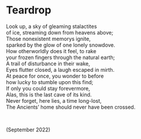 # Teardrop
<!-- #SQUARK live!
| dest = poetry/teardrop
| style = poetry
| index = poetry
| shard = #INDEX / antarctica / fantasy
| date = 2022 September
-->

Look up, a sky of gleaming stalactites  
of ice, streaming down from heavens above;  
Those nonexistent memorys ignite,  
sparked by the glow of one lonely snowdove.  
How otherworldly does it feel, to rake  
your frozen fingers through the natural earth;  
A trail of disturbance in their wake,  
Eyes flutter closed, a laugh escaped in mirth.  
At peace for once, you wonder to before  
how lucky to stumble upon this find;  
If only you could stay forevermore,  
Alas, this is the last cave of its kind.  
Never forget, here lies, a time long-lost,  
The Ancients’ home should never have been crossed.  


<br>


(September 2022)

<!-- #QUARK
EXPORT: poetry/teardrop
STYLE: poetry
INDEX: poetry
YEAR: 22
DEC: 9
-->
